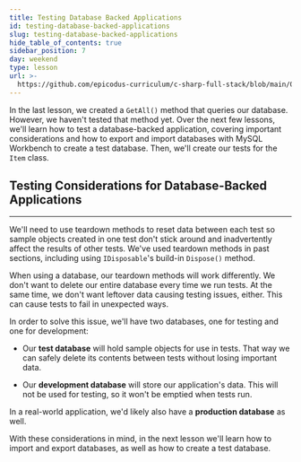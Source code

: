 ```yaml
---
title: Testing Database Backed Applications
id: testing-database-backed-applications
slug: testing-database-backed-applications
hide_table_of_contents: true
sidebar_position: 7
day: weekend
type: lesson
url: >-
  https://github.com/epicodus-curriculum/c-sharp-full-stack/blob/main/0h_testing_database_backed_applications.md
---
```


In the last lesson, we created a `GetAll()` method that queries our database. However, we haven't tested that method yet. Over the next few lessons, we'll learn how to test a database-backed application, covering important considerations and how to export and import databases with MySQL Workbench to create a test database. Then, we'll create our tests for the `Item` class.

## Testing Considerations for Database-Backed Applications
---

We'll need to use teardown methods to reset data between each test so sample objects created in one test don't stick around and inadvertently affect the results of other tests. We've used teardown methods in past sections, including using `IDisposable`'s build-in `Dispose()` method.

When using a database, our teardown methods will work differently. We don't want to delete our entire database every time we run tests. At the same time, we don't want leftover data causing testing issues, either. This can cause tests to fail in unexpected ways.

In order to solve this issue, we'll have two databases, one for testing and one for development:

* Our **test database** will hold sample objects for use in tests. That way we can safely delete its contents between tests without losing important data.

* Our **development database** will store our application's data. This will not be used for testing, so it won't be emptied when tests run.

In a real-world application, we'd likely also have a **production database** as well.

With these considerations in mind, in the next lesson we'll learn how to import and export databases, as well as how to create a test database.